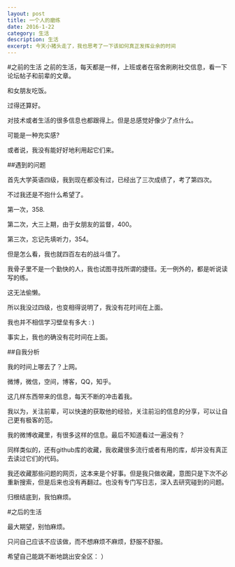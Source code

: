 ```yaml
---
layout: post
title: 一个人的磨练
date: 2016-1-22
category: 生活 
description: 生活
excerpt: 今天小猪头走了，我也思考了一下该如何真正发挥业余的时间
---
```


#之前的生活
之前的生活，每天都是一样，上班或者在宿舍刷刷社交信息，看一下论坛帖子和前辈的文章。

和女朋友吃饭。

过得还算好。

对技术或者生活的很多信息也都跟得上。但是总感觉好像少了点什么。

可能是一种充实感?

或者说，我没有能好好地利用起它们来。

##遇到的问题

首先大学英语四级，我到现在都没有过，已经出了三次成绩了，考了第四次。

不过我还是不抱什么希望了。

第一次，358.

第二次，大三上期，由于女朋友的监督，400。

第三次，忘记先填听力，354。

但是怎么看，我也就四百左右的战斗值了。

我骨子里不是一个勤快的人，我也试图寻找所谓的捷径。无一例外的，都是听说读写的练。

这无法偷懒。

所以我没过四级，也变相得说明了，我没有花时间在上面。

我也并不相信学习壁垒有多大 :  )

事实上，我也的确没有花时间在上面。

##自我分析

我的时间上哪去了？上网。

微博，微信，空间，博客，QQ，知乎。

这几样东西带来的信息，每天不断的冲击着我。

我以为，关注前辈，可以快速的获取他的经验，关注前沿的信息的分享，可以让自己更有极客的范。

我的微博收藏里，有很多这样的信息。最后不知道看过一遍没有？

同样类似的，还有github库的收藏，我收藏很多流行或者有用的库，却并没有真正去读过它们的代码。

我还收藏那些问题的网页，这本来是个好事。但是我只做收藏，意图只是下次不必重新搜索，但是后来也没有再翻过。也没有专门写日志，深入去研究碰到的问题。

归根结底到，我怕麻烦。

#之后的生活

最大期望，别怕麻烦。

只问自己应该不应该做，而不想麻烦不麻烦，舒服不舒服。

希望自己能跳不断地跳出安全区： ）